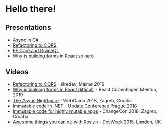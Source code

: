# Hello there!

## Presentations

- [Async in C#](https://presentation-async.netlify.app)
- [Refactoring to CQRS](https://presentation-refactoringtocqrs.netlify.app/)
- [EF Core and GraphQL](https://presentation-efcoregraphql.netlify.app/)
- [Why is building forms in React so hard](https://reactmeetup-forms-react-2019.netlify.app/)

## Videos

- [Refactoring to CQRS](https://vimeo.com/372379878) - Øredev, Malmø 2019
- [Why is building forms in React difficult](https://www.youtube.com/watch?v=VRdEQzAmefY) - React Copenhagen Meetup, 2019
- [The Async Nightmare](https://www.youtube.com/watch?v=YJ1jwbBvEfE) - WebCamp 2018, Zagreb, Croatia
- [Immutable code in .NET](https://www.youtube.com/watch?v=gDgppIEqdTM) - Update Conference Prague 2018
- [Immutable code for highly mutable apps](https://www.youtube.com/watch?v=efxWL6pKmK0) - ChangeCon 2018, Zagreb, Croatia
- [Awesome things you can do with Roslyn](https://www.youtube.com/watch?v=vTEIgJFUhqY) - DevWeek 2015, London, UK
